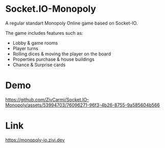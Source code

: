 # Socket.IO-Monopoly

A regular standart Monopoly Online game based on Socket-IO.

The game includes features such as:

- Lobby & game rooms
- Player turns
- Rolling dices & moving the player on the board
- Properties purchase & house buildings
- Chance & Surprise cards

# Demo

https://github.com/ZivCarmi/Socket.IO-Monopoly/assets/53994703/76096271-96f3-4b26-8755-9a585604b566

# Link

https://monopoly-io.zivi.dev
